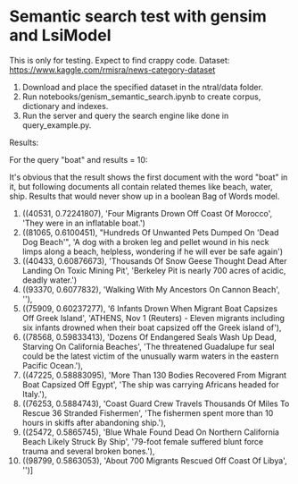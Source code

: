 # Semantic search test with gensim and LsiModel

This is only for testing. Expect to find crappy code.
Dataset: https://www.kaggle.com/rmisra/news-category-dataset

1. Download and place the specified dataset in the ntral/data folder.
2. Run notebooks/genism_semantic_search.ipynb to create corpus, dictionary and indexes.
3. Run the server and query the search engine like done in query_example.py.

Results:

For the query "boat" and results = 10:

It's obvious that the result shows the first document with the word "boat" in it, but following documents all contain related themes like beach, water, ship. Results that would never show up in a boolean Bag of Words model.

1. ((40531, 0.72241807), 'Four Migrants Drown Off Coast Of Morocco', 'They were in an inflatable boat.')
2. ((81065, 0.6100451), "Hundreds Of Unwanted Pets Dumped On 'Dead Dog Beach'", 'A dog with a broken leg and pellet wound in his neck limps along a beach, helpless, wondering if he will ever be safe again')
3. ((40433, 0.60876673), 'Thousands Of Snow Geese Thought Dead After Landing On Toxic Mining Pit', 'Berkeley Pit is nearly 700 acres of acidic, deadly water.')
4. ((93370, 0.6077832), 'Walking With My Ancestors On Cannon Beach', ''),
5. ((75909, 0.60237277), '6 Infants Drown When Migrant Boat Capsizes Off Greek Island', 'ATHENS, Nov 1 (Reuters) - Eleven migrants including six infants drowned when their boat capsized off the Greek island of'),
6. ((78568, 0.59833413), 'Dozens Of Endangered Seals Wash Up Dead, Starving On California Beaches', 'The threatened Guadalupe fur seal could be the latest victim of the unusually warm waters in the eastern Pacific Ocean.'),
7. ((47225, 0.58883095), 'More Than 130 Bodies Recovered From Migrant Boat Capsized Off Egypt', 'The ship was carrying Africans headed for Italy.'),
8. ((76253, 0.5884743), 'Coast Guard Crew Travels Thousands Of Miles To Rescue 36 Stranded Fishermen', 'The fishermen spent more than 10 hours in skiffs after abandoning ship.'),
9. ((25472, 0.5865745), 'Blue Whale Found Dead On Northern California Beach Likely Struck By Ship', '79-foot female suffered blunt force trauma and several broken bones.'),
10. ((98799, 0.5863053), 'About 700 Migrants Rescued Off Coast Of Libya', '')]

